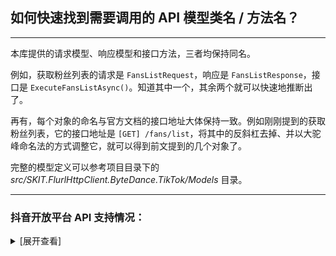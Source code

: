 ﻿## 如何快速找到需要调用的 API 模型类名 / 方法名？

---

本库提供的请求模型、响应模型和接口方法，三者均保持同名。

例如，获取粉丝列表的请求是 `FansListRequest`，响应是 `FansListResponse`，接口是 `ExecuteFansListAsync()`。知道其中一个，其余两个就可以快速地推断出了。

再有，每个对象的命名与官方文档的接口地址大体保持一致。例如刚刚提到的获取粉丝列表，它的接口地址是 `[GET] /fans/list`，将其中的反斜杠去掉、并以大驼峰命名法的方式调整它，就可以得到前文提到的几个对象了。

完整的模型定义可以参考项目目录下的 _src/SKIT.FlurlHttpClient.ByteDance.TikTok/Models_ 目录。

---

### 抖音开放平台 API 支持情况：

<details>

<summary>[展开查看]</summary>

|     |              抖音 API              | 备注 |
| :-: | :--------------------------------: | :--: |
|  √  |              账号授权              |      |
|  √  |              用户管理              |      |
|  √  |              视频管理              |      |
|  √  |              视频管理              |      |
|  √  |              视频管理              |      |
|  √  |              互动管理              |      |
|  √  |              互动管理              |      |
|  √  |              搜索管理              |      |
|  √  |            数据开放服务            |      |
|  √  |    企业号开放能力：管理意向用户    |      |
|  √  |      企业号开放能力：评论管理      |      |
|  √  |      企业号开放能力：私信管理      |      |
|  √  |    企业号开放能力：企业消息卡片    |      |
|  √  | 生活服务开放能力：抖音生活服务接口 |      |
|  √  |    生活服务开放能力：小程序接口    |      |
|  √  |         工具能力：素材管理         |      |
|  √  |      工具能力：小程序接口能力      |      |
|  √  |         工具能力：沙盒管理         |      |
|  √  |         工具能力：JSB 管理         |      |
|  √  |   服务市场开放能力：服务订购关系   |      |

</details>
